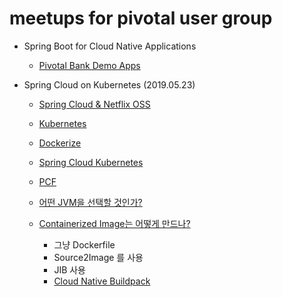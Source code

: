 # meetups for pivotal user group


- Spring Boot for Cloud Native Applications
  - [Pivotal Bank Demo Apps](pivotal-bank-demo-kr/Readme.md)


- Spring Cloud on Kubernetes (2019.05.23)
  - [Spring Cloud & Netflix OSS](spring-cloud-kubernetes/spring-cloud.md)
  - [Kubernetes](spring-cloud-kubernetes/kubernetes.md)
  - [Dockerize](spring-cloud-kubernetes/dockerize.md)
  - [Spring Cloud Kubernetes](spring-cloud-kubernetes/msa.md)
  - [PCF](pcf.md)


  - [어떤 JVM을 선택할 것인가?](JDK.md)
  - [Containerized Image는 어떻게 만드나?](spring-cloud-kubernetes/dockerize.md)
    - 그냥 Dockerfile
    - Source2Image 를 사용
    - JIB 사용
    - [Cloud Native Buildpack](cloud-native-buildpack.md)


